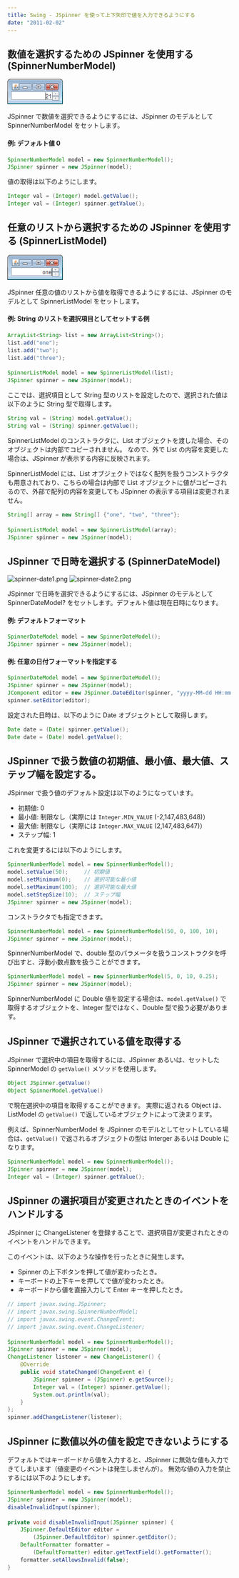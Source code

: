 ```yaml
---
title: Swing - JSpinner を使って上下矢印で値を入力できるようにする
date: "2011-02-02"
---
```


数値を選択するための JSpinner を使用する (SpinnerNumberModel)
----

![jspinner-number.png](./jspinner-number.png)

JSpinner で数値を選択できるようにするには、JSpinner のモデルとして SpinnerNumberModel をセットします。

#### 例: デフォルト値 0

~~~ java
SpinnerNumberModel model = new SpinnerNumberModel();
JSpinner spinner = new JSpinner(model);
~~~

値の取得は以下のようにします。

~~~ java
Integer val = (Integer) model.getValue();
Integer val = (Integer) spinner.getValue();
~~~


任意のリストから選択するための JSpinner を使用する (SpinnerListModel)
----

![jspinner-list.png](./jspinner-list.png)

JSpinner 任意の値のリストから値を取得できるようにするには、JSpinner のモデルとして SpinnerListModel をセットします。

#### 例: String のリストを選択項目としてセットする例

~~~ java
ArrayList<String> list = new ArrayList<String>();
list.add("one");
list.add("two");
list.add("three");

SpinnerListModel model = new SpinnerListModel(list);
JSpinner spinner = new JSpinner(model);
~~~

ここでは、選択項目として String 型のリストを設定したので、選択された値は以下のように String 型で取得します。

~~~ java
String val = (String) model.getValue();
String val = (String) spinner.getValue();
~~~

SpinnerListModel のコンストラクタに、List オブジェクトを渡した場合、そのオブジェクトは内部でコピーされません。
なので、外で List の内容を変更した場合は、JSpinner が表示する内容に反映されます。

SpinnerListModel には、List オブジェクトではなく配列を扱うコンストラクタも用意されており、こちらの場合は内部で List オブジェクトに値がコピーされるので、外部で配列の内容を変更しても JSpinner の表示する項目は変更されません。

~~~ java
String[] array = new String[] {"one", "two", "three"};

SpinnerListModel model = new SpinnerListModel(array);
JSpinner spinner = new JSpinner(model);
~~~


JSpinner で日時を選択する (SpinnerDateModel)
----

![spinner-date1.png](./spinner-date1.png)
![spinner-date2.png](./spinner-date2.png)

JSpinner で日時を選択できるようにするには、JSpinner のモデルとして SpinnerDateModel? をセットします。デフォルト値は現在日時になります。

#### 例: デフォルトフォーマット

~~~ java
SpinnerDateModel model = new SpinnerDateModel();
JSpinner spinner = new JSpinner(model);
~~~

#### 例: 任意の日付フォーマットを指定する

~~~ java
SpinnerDateModel model = new SpinnerDateModel();
JSpinner spinner = new JSpinner(model);
JComponent editor = new JSpinner.DateEditor(spinner, "yyyy-MM-dd HH:mm:ss");
spinner.setEditor(editor);
~~~

設定された日時は、以下のように Date オブジェクトとして取得します。

~~~ java
Date date = (Date) spinner.getValue();
Date date = (Date) model.getValue();
~~~


JSpinner で扱う数値の初期値、最小値、最大値、ステップ幅を設定する。
----

JSpinner で扱う値のデフォルト設定は以下のようになっています。

- 初期値: 0
- 最小値: 制限なし（実際には `Integer.MIN_VALUE` (-2,147,483,648)）
- 最大値: 制限なし（実際には `Integer.MAX_VALUE` (2,147,483,647)）
- ステップ幅: 1

これを変更するには以下のようにします。

~~~ java
SpinnerNumberModel model = new SpinnerNumberModel();
model.setValue(50);     // 初期値
model.setMinimum(0);    // 選択可能な最小値
model.setMaximum(100);  // 選択可能な最大値
model.setStepSize(10);  // ステップ幅
JSpinner spinner = new JSpinner(model);
~~~

コンストラクタでも指定できます。

~~~ java
SpinnerNumberModel model = new SpinnerNumberModel(50, 0, 100, 10);
JSpinner spinner = new JSpinner(model);
~~~

SpinnerNumberModel で、double 型のパラメータを扱うコンストラクタを呼び出すと、浮動小数点数を扱うことができます。

~~~ java
SpinnerNumberModel model = new SpinnerNumberModel(5, 0, 10, 0.25);
JSpinner spinner = new JSpinner(model);
~~~

SpinnerNumberModel に Double 値を設定する場合は、`model.getValue()` で取得するオブジェクトを、Integer 型ではなく、Double 型で扱う必要があります。


JSpinner で選択されている値を取得する
----

JSpinner で選択中の項目を取得するには、JSpinner あるいは、セットした SpinnerModel の `getValue()` メソッドを使用します。

~~~ java
Object JSpinner.getValue()
Object SpinnerModel.getValue()
~~~

で現在選択中の項目を取得することができます。
実際に返される Object は、ListModel の `getValue()` で返しているオブジェクトによって決まります。

例えば、SpinnerNumberModel を JSpinner のモデルとしてセットしている場合は、`getValue()` で返されるオブジェクトの型は Interger あるいは Double になります。

~~~ java
SpinnerNumberModel model = new SpinnerNumberModel();
JSpinner spinner = new JSpinner(model);
Integer val = (Integer) spinner.getValue();
~~~


JSpinner の選択項目が変更されたときのイベントをハンドルする
----

JSpinner に ChangeListener を登録することで、選択項目が変更されたときのイベントをハンドルできます。

このイベントは、以下のような操作を行ったときに発生します。

- Spinner の上下ボタンを押して値が変わったとき。
- キーボードの上下キーを押してで値が変わったとき。
- キーボードから値を直接入力して Enter キーを押したとき。

~~~ java
// import javax.swing.JSpinner;
// import javax.swing.SpinnerNumberModel;
// import javax.swing.event.ChangeEvent;
// import javax.swing.event.ChangeListener;

SpinnerNumberModel model = new SpinnerNumberModel();
JSpinner spinner = new JSpinner(model);
ChangeListener listener = new ChangeListener() {
    @Override
    public void stateChanged(ChangeEvent e) {
        JSpinner spinner = (JSpinner) e.getSource();
        Integer val = (Integer) spinner.getValue();
        System.out.println(val);
    }
};
spinner.addChangeListener(listener);
~~~


JSpinner に数値以外の値を設定できないようにする
----

デフォルトではキーボードから値を入力すると、JSpinner に無効な値も入力できてしまいます（値変更のイベントは発生しませんが）。
無効な値の入力を禁止するには以下のようにします。

~~~ java
SpinnerNumberModel model = new SpinnerNumberModel();
JSpinner spinner = new JSpinner(model);
disableInvalidInput(spinner);

private void disableInvalidInput(JSpinner spinner) {
    JSpinner.DefaultEditor editor =
        (JSpinner.DefaultEditor) spinner.getEditor();
    DefaultFormatter formatter =
        (DefaultFormatter) editor.getTextField().getFormatter();
    formatter.setAllowsInvalid(false);
}
~~~

